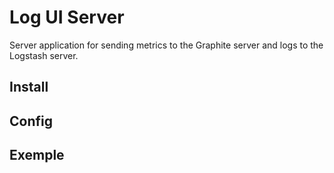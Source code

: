 # Log UI Server
Server application for sending metrics to the Graphite server and logs to the
Logstash server.

## Install

## Config

## Exemple
